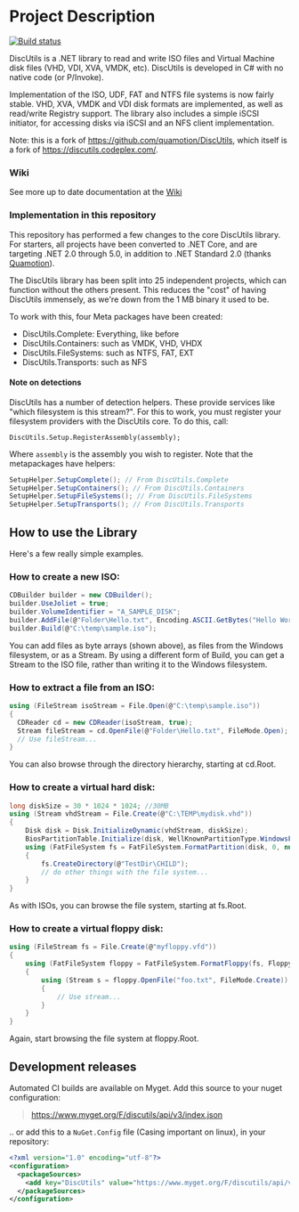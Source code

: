 
# Project Description

[![Build status](https://ci.appveyor.com/api/projects/status/020ddq6h1phbiyqe?svg=true)](https://ci.appveyor.com/project/LordMike/discutils)

DiscUtils is a .NET library to read and write ISO files and Virtual Machine disk files (VHD, VDI, XVA, VMDK, etc). DiscUtils is developed in C# with no native code (or P/Invoke).

Implementation of the ISO, UDF, FAT and NTFS file systems is now fairly stable. VHD, XVA, VMDK and VDI disk formats are implemented, as well as read/write Registry support. The library also includes a simple iSCSI initiator, for accessing disks via iSCSI and an NFS client implementation.

Note: this is a fork of https://github.com/quamotion/DiscUtils, which itself is a fork of https://discutils.codeplex.com/. 

### Wiki

See more up to date documentation at the [Wiki](https://github.com/DiscUtils/DiscUtils/wiki)

### Implementation in this repository

This repository has performed a few changes to the core DiscUtils library. For starters, all projects have been converted to .NET Core, and are targeting .NET 2.0 through 5.0, in addition to .NET Standard 2.0 (thanks [Quamotion](https://github.com/Quamotion)). 

The DiscUtils library has been split into 25 independent projects, which can function without the others present. This reduces the "cost" of having DiscUtils immensely, as we're down from the 1 MB binary it used to be.

To work with this, four Meta packages have been created:

* DiscUtils.Complete: Everything, like before
* DiscUtils.Containers: such as VMDK, VHD, VHDX
* DiscUtils.FileSystems: such as NTFS, FAT, EXT
* DiscUtils.Transports: such as NFS

#### Note on detections

DiscUtils has a number of detection helpers. These provide services like "which filesystem is this stream?". For this to work, you must register your filesystem providers with the DiscUtils core. To do this, call:

    DiscUtils.Setup.RegisterAssembly(assembly);

Where `assembly` is the assembly you wish to register. Note that the metapackages have helpers:

```csharp
SetupHelper.SetupComplete(); // From DiscUtils.Complete
SetupHelper.SetupContainers(); // From DiscUtils.Containers
SetupHelper.SetupFileSystems(); // From DiscUtils.FileSystems
SetupHelper.SetupTransports(); // From DiscUtils.Transports
```

## How to use the Library

Here's a few really simple examples.

### How to create a new ISO:

```csharp
CDBuilder builder = new CDBuilder();
builder.UseJoliet = true;
builder.VolumeIdentifier = "A_SAMPLE_DISK";
builder.AddFile(@"Folder\Hello.txt", Encoding.ASCII.GetBytes("Hello World!"));
builder.Build(@"C:\temp\sample.iso");
``` 

You can add files as byte arrays (shown above), as files from the Windows filesystem, or as a Stream. By using a different form of Build, you can get a Stream to the ISO file, rather than writing it to the Windows filesystem.


### How to extract a file from an ISO:

```csharp
using (FileStream isoStream = File.Open(@"C:\temp\sample.iso"))
{
  CDReader cd = new CDReader(isoStream, true);
  Stream fileStream = cd.OpenFile(@"Folder\Hello.txt", FileMode.Open);
  // Use fileStream...
}
``` 

You can also browse through the directory hierarchy, starting at cd.Root.

### How to create a virtual hard disk:

```csharp
long diskSize = 30 * 1024 * 1024; //30MB
using (Stream vhdStream = File.Create(@"C:\TEMP\mydisk.vhd"))
{
    Disk disk = Disk.InitializeDynamic(vhdStream, diskSize);
    BiosPartitionTable.Initialize(disk, WellKnownPartitionType.WindowsFat);
    using (FatFileSystem fs = FatFileSystem.FormatPartition(disk, 0, null))
    {
        fs.CreateDirectory(@"TestDir\CHILD");
        // do other things with the file system...
    }
}
``` 

As with ISOs, you can browse the file system, starting at fs.Root.


### How to create a virtual floppy disk:

```csharp
using (FileStream fs = File.Create(@"myfloppy.vfd"))
{
    using (FatFileSystem floppy = FatFileSystem.FormatFloppy(fs, FloppyDiskType.HighDensity, "MY FLOPPY  "))
    {
        using (Stream s = floppy.OpenFile("foo.txt", FileMode.Create))
        {
            // Use stream...
        }
    }
}
``` 

Again, start browsing the file system at floppy.Root.

## Development releases

Automated CI builds are available on Myget. Add this source to your nuget configuration:

> https://www.myget.org/F/discutils/api/v3/index.json 

.. or add this to a `NuGet.Config` file (Casing important on linux), in your repository:

```xml
<?xml version="1.0" encoding="utf-8"?>
<configuration>
  <packageSources>
    <add key="DiscUtils" value="https://www.myget.org/F/discutils/api/v3/index.json" />
  </packageSources>
</configuration>
```